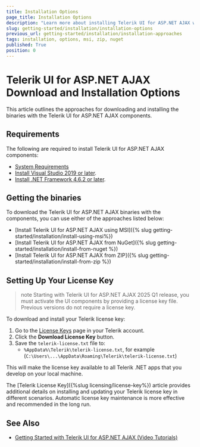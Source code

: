 ```yaml
---
title: Installation Options
page_title: Installation Options
description: "Learn more about installing Telerik UI for ASP.NET AJAX with MSI or ZIP files and through the Telerik NuGet feed."
slug: getting-started/installation/installation-options
previous_url: getting-started/installation/installation-approaches
tags: installation, options, msi, zip, nuget
published: True
position: 0
---
```


# Telerik UI for ASP.NET AJAX Download and Installation Options

This article outlines the approaches for downloading and installing the binaries with the Telerik UI for ASP.NET AJAX components.

## Requirements

The following are required to install Telerik UI for ASP.NET AJAX components:

* [System Requirements](https://www.telerik.com/aspnet-ajax/tech-sheets/system-requirements)
* [Install Visual Studio 2019 or later](https://visualstudio.microsoft.com/downloads/).
* [Install .NET Framework 4.6.2 or later](https://dotnet.microsoft.com/en-us/download).

## Getting the binaries

To download the Telerik UI for ASP.NET AJAX binaries with the components, you can use either of the approaches listed below:

* [Install Telerik UI for ASP.NET AJAX using MSI]({% slug getting-started/installation/install-using-msi%})
* [Install Telerik UI for ASP.NET AJAX from NuGet]({% slug getting-started/installation/install-from-nuget %})
* [Install Telerik UI for ASP.NET AJAX from ZIP]({% slug getting-started/installation/install-from-zip %})

## Setting Up Your License Key

>note Starting with Telerik UI for ASP.NET AJAX 2025 Q1 release, you must activate the UI components by providing a license key file. Previous versions do not require a license key.

To download and install your Telerik license key:

1. Go to the [License Keys](https://www.telerik.com/account/your-licenses/license-keys) page in your Telerik account.
1. Click the **Download License Key** button.
1. Save the `telerik-license.txt` file to: 
   * `%AppData%\Telerik\telerik-license.txt`, for example (`C:\Users\...\AppData\Roaming\Telerik\telerik-license.txt`)

This will make the license key available to all Telerik .NET apps that you develop on your local machine.

The [Telerik License Key]({%slug licensing/license-key%}) article provides additional details on installing and updating your Telerik license key in different scenarios. Automatic license key maintenance is more effective and recommended in the long run.

## See Also

* [Getting Started with Telerik UI for ASP.NET AJAX (Video Tutorials)](https://learn.telerik.com/learn/course/external/view/elearning/5/telerik-ui-for-aspnet-ajax)
